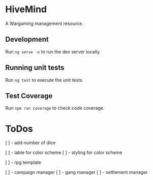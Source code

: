 # HiveMind
A Wargaming management resource.

## Development
Run `ng serve -o` to run the dev server locally.

## Running unit tests
Run `ng test` to execute the unit tests.

## Test Coverage
Run `npm run coverage` to check code coverage.


# ToDos
[ ] - add number of dice 

[ ] - lable for color scheme
[ ] - styling for color scheme

[ ] - rpg template

[ ] - campaign manager
[ ] - gang manager
[ ] - settlement manager
